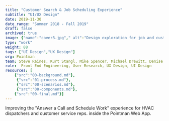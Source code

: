 ```yaml
---
title: "Customer Search & Job Scheduling Experience"
subtitle: "UI/UX Design"
date: 2019-11-30
date_range: "Summer 2018 - Fall 2019"
draft: false
archived: true
image: {"name":"cover3.jpg"," alt":"Design exploration for job and customer screens in the Pointman App"}
type: "work"
weight: 88
tags: ["UI Design","UX Design"]
org: Pointman
team: Steve Raines, Kurt Stangl, Mike Spencer, Michael Drewitt, Denise Nadal, David Cloyd. 
role:  Front End Engineering, User Research, UX Design, UI Design
resources: [
    {"src":"00-background.md"},
     {"src":"01-process.md"},
     {"src":"00-scenarios.md"},
     {"src":"00-components.md"},
    {"src":"00-final.md"}]
---
```

Improving the "Answer a Call and Schedule Work" experience for HVAC dispatchers and customer service reps. inside the Pointman Web App.
